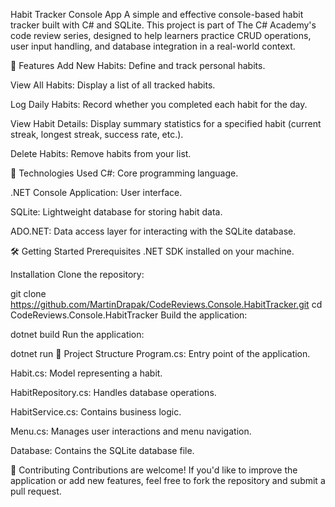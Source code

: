 Habit Tracker Console App
A simple and effective console-based habit tracker built with C# and SQLite. This project is part of The C# Academy's code review series, designed to help learners practice CRUD operations, user input handling, and database integration in a real-world context.

🚀 Features
Add New Habits: Define and track personal habits.

View All Habits: Display a list of all tracked habits.

Log Daily Habits: Record whether you completed each habit for the day.

View Habit Details: Display summary statistics for a specified habit (current streak, longest streak, success rate, etc.).

Delete Habits: Remove habits from your list.

🧰 Technologies Used
C#: Core programming language.

.NET Console Application: User interface.

SQLite: Lightweight database for storing habit data.

ADO.NET: Data access layer for interacting with the SQLite database.

🛠️ Getting Started
Prerequisites
.NET SDK installed on your machine.

Installation
Clone the repository:


git clone https://github.com/MartinDrapak/CodeReviews.Console.HabitTracker.git
cd CodeReviews.Console.HabitTracker
Build the application:

dotnet build
Run the application:


dotnet run
📂 Project Structure
Program.cs: Entry point of the application.

Habit.cs: Model representing a habit.

HabitRepository.cs: Handles database operations.

HabitService.cs: Contains business logic.

Menu.cs: Manages user interactions and menu navigation.

Database: Contains the SQLite database file.

🤝 Contributing
Contributions are welcome! If you'd like to improve the application or add new features, feel free to fork the repository and submit a pull request.
